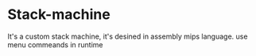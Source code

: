 # Stack-machine
It's a custom stack machine, it's desined in assembly mips language. use menu commeands in runtime
